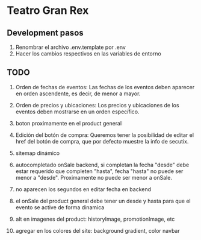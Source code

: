 # Teatro Gran Rex

## Development pasos

1. Renombrar el archivo .env.template por .env
2. Hacer los cambios respectivos en las variables de entorno

## TODO 

1. Orden de fechas de eventos: Las fechas de los eventos deben aparecer en orden ascendente, es decir, de menor a mayor.

3. Orden de precios y ubicaciones: Los precios y ubicaciones de los eventos deben mostrarse en un orden específico.

7. boton proximamente en el product general

13. Edición del botón de compra: Queremos tener la posibilidad de editar el href del botón de compra, que por defecto muestre la info de secutix.

14. sitemap dinámico

15. autocompletado onSale backend, si completan la fecha "desde" debe estar requerido que completen "hasta", fecha "hasta" no puede ser menor a "desde". Proximamente no puede ser menor a onSale.

18. no aparecen los segundos en editar fecha en backend

20. el onSale del product general debe tener un desde y hasta para que el evento se active de forma dinamica

21. alt en imagenes del product: historyImage, promotionImage, etc

22. agregar en los colores del site: background gradient, color navbar
